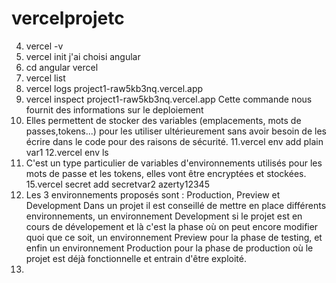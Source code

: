 # vercelprojetc

4. vercel -v
5. vercel init
   j'ai choisi angular
6. cd angular 
   vercel
7. vercel list
8. vercel logs project1-raw5kb3nq.vercel.app
9. vercel inspect project1-raw5kb3nq.vercel.app
Cette commande nous fournit des informations sur le deploiement 
10. Elles permettent de stocker des variables (emplacements, mots de passes,tokens...) pour les utiliser
 ultérieurement sans avoir besoin de les écrire dans le code pour des raisons de sécurité.
11.vercel env add plain var1
12.vercel env ls
13. C'est un type particulier de variables d'environnements utilisés pour les mots de passe et les tokens, elles vont être encryptées et stockées.
15.vercel secret add secretvar2 azerty12345
16. Les 3 environnements proposés sont : Production, Preview et Development 
Dans un projet il est conseillé de mettre en place différents environnements, un environnement Development si le projet est en cours 
de dévelopement et là c'est la phase où on peut encore modifier quoi que ce soit, un environnement Preview pour la phase de testing, et enfin
un environnement Production pour la phase de production où le projet est déjà fonctionnelle et entrain d'être exploité.
17.

